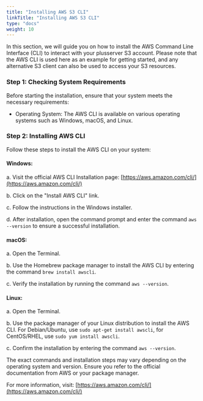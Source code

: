 ```yaml
---
title: "Installing AWS S3 CLI"
linkTitle: "Installing AWS S3 CLI"
type: "docs"
weight: 10
---
```


In this section, we will guide you on how to install the AWS Command Line Interface (CLI) to interact with your plusserver S3 account. Please note that the AWS CLI is used here as an example for getting started, and any alternative S3 client can also be used to access your S3 resources.

### Step 1: Checking System Requirements

Before starting the installation, ensure that your system meets the necessary requirements:

- Operating System: The AWS CLI is available on various operating systems such as Windows, macOS, and Linux.

### Step 2: Installing AWS CLI

Follow these steps to install the AWS CLI on your system:

#### Windows:

a. Visit the official AWS CLI Installation page: [https://aws.amazon.com/cli/](https://aws.amazon.com/cli/)

b. Click on the "Install AWS CLI" link.

c. Follow the instructions in the Windows installer.

d. After installation, open the command prompt and enter the command `aws --version` to ensure a successful installation.

#### macOS:

a. Open the Terminal.

b. Use the Homebrew package manager to install the AWS CLI by entering the command `brew install awscli`.

c. Verify the installation by running the command `aws --version`.

#### Linux:

a. Open the Terminal.

b. Use the package manager of your Linux distribution to install the AWS CLI. For Debian/Ubuntu, use `sudo apt-get install awscli`, for CentOS/RHEL, use `sudo yum install awscli`.

c. Confirm the installation by entering the command `aws --version`.

The exact commands and installation steps may vary depending on the operating system and version. Ensure you refer to the official documentation from AWS or your package manager.

For more information, visit: [https://aws.amazon.com/cli/](https://aws.amazon.com/cli/)
